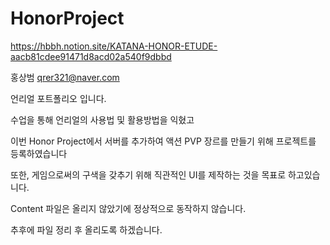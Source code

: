 # HonorProject
https://hbbh.notion.site/KATANA-HONOR-ETUDE-aacb81cdee91471d8acd02a540f9dbbd

홍상범
qrer321@naver.com

언리얼 포트폴리오 입니다.
 
수업을 통해 언리얼의 사용법 및 활용방법을 익혔고

이번 Honor Project에서 서버를 추가하여 액션 PVP 장르를 만들기 위해 프로젝트를 등록하였습니다

또한, 게임으로써의 구색을 갖추기 위해 직관적인 UI를 제작하는 것을 목표로 하고있습니다.




Content 파일은 올리지 않았기에 정상적으로 동작하지 않습니다.

추후에 파일 정리 후 올리도록 하겠습니다.
